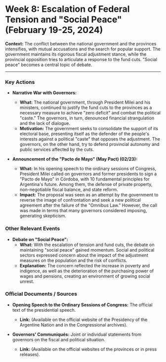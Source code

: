 # Week 8: Escalation of Federal Tension and "Social Peace" (February 19-25, 2024)

**Context:** The conflict between the national government and the provinces intensifies, with mutual accusations and the search for popular support. The government maintains its rigorous fiscal adjustment stance, while the provincial opposition tries to articulate a response to the fund cuts. "Social peace" becomes a central topic of debate.

---

### Key Actions

*   **Narrative War with Governors:**
    *   **What:** The national government, through President Milei and his ministers, continued to justify the fund cuts to the provinces as a necessary measure to achieve "zero deficit" and combat the political "caste." The governors, in turn, denounced financial strangulation and the lack of dialogue.
    *   **Motivation:** The government seeks to consolidate the support of its electoral base, presenting itself as the defender of the people's interests against a political "caste" that opposes the adjustment. The governors, on the other hand, try to defend provincial autonomy and public services affected by the cuts.

*   **Announcement of the "Pacto de Mayo" (May Pact) (02/23):**
    *   **What:** In his opening speech to the ordinary sessions of Congress, President Milei called on governors and former presidents to sign a "Pacto de Mayo" in Córdoba, with 10 fundamental principles for Argentina's future. Among them, the defense of private property, non-negotiable fiscal balance, and state reform.
    *   **Impact:** The proposal was seen as an attempt by the government to reverse the image of confrontation and seek a new political agreement after the failure of the "Omnibus Law." However, the call was made in terms that many governors considered imposing, generating skepticism.

### Other Relevant Events

*   **Debate on "Social Peace":**
    *   **What:** With the escalation of tension and fund cuts, the debate on maintaining "social peace" gained momentum. Social and political sectors expressed concern about the impact of the adjustment measures on the population and the risk of conflicts.
    *   **Explanation:** The concern reflected the increase in poverty and indigence, as well as the deterioration of the purchasing power of wages and pensions, creating an environment of growing social unrest.

### Official Documents / Sources

*   **Opening Speech to the Ordinary Sessions of Congress:** The official text of the presidential speech.
    *   **Link:** (Available on the official website of the Presidency of the Argentine Nation and in the Congressional archives).

*   **Governors' Communiqués:** Joint or individual statements from governors on the fiscal and political situation.
    *   **Link:** (Available on the official websites of the provinces or in press releases).
